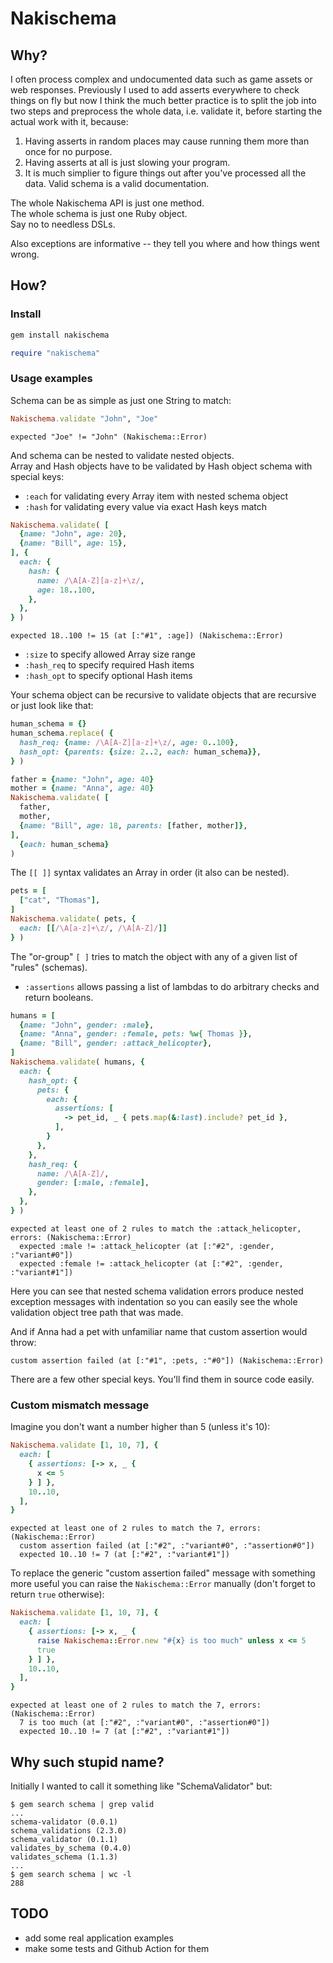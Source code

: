 # Nakischema

## Why?

I often process complex and undocumented data such as game assets or web responses. Previously I used to add asserts everywhere to check things on fly but now I think the much better practice is to split the job into two steps and preprocess the whole data, i.e. validate it, before starting the actual work with it, because:

1. Having asserts in random places may cause running them more than once for no purpose.
2. Having asserts at all is just slowing your program.
3. It is much simplier to figure things out after you've processed all the data. Valid schema is a valid documentation.

The whole Nakischema API is just one method.  
The whole schema is just one Ruby object.  
Say no to needless DSLs.

Also exceptions are informative -- they tell you where and how things went wrong.

## How?

### Install

```bash
gem install nakischema
```
```ruby
require "nakischema"
```

### Usage examples

Schema can be as simple as just one String to match:

```ruby
Nakischema.validate "John", "Joe"
```
```none
expected "Joe" != "John" (Nakischema::Error)
```

And schema can be nested to validate nested objects.  
Array and Hash objects have to be validated by Hash object schema with special keys:
* `:each` for validating every Array item with nested schema object
* `:hash` for validating every value via exact Hash keys match

```ruby
Nakischema.validate( [
  {name: "John", age: 20},
  {name: "Bill", age: 15},
], {
  each: {
    hash: {
      name: /\A[A-Z][a-z]+\z/,
      age: 18..100,
    },
  },
} )
```
```none
expected 18..100 != 15 (at [:"#1", :age]) (Nakischema::Error)
```

* `:size` to specify allowed Array size range
* `:hash_req` to specify required Hash items
* `:hash_opt` to specify optional Hash items

Your schema object can be recursive to validate objects that are recursive or just look like that:

```ruby
human_schema = {}
human_schema.replace( {
  hash_req: {name: /\A[A-Z][a-z]+\z/, age: 0..100},
  hash_opt: {parents: {size: 2..2, each: human_schema}},
} )

father = {name: "John", age: 40}
mother = {name: "Anna", age: 40}
Nakischema.validate( [
  father,
  mother,
  {name: "Bill", age: 18, parents: [father, mother]},
],
  {each: human_schema}
)
```

The `[[ ]]` syntax validates an Array in order (it also can be nested).

```ruby
pets = [
  ["cat", "Thomas"],
]
Nakischema.validate( pets, {
  each: [[/\A[a-z]+\z/, /\A[A-Z]/]]
} )
```

The "or-group" `[ ]` tries to match the object with any of a given list of "rules" (schemas).
* `:assertions` allows passing a list of lambdas to do arbitrary checks and return booleans. 

```ruby
humans = [
  {name: "John", gender: :male},
  {name: "Anna", gender: :female, pets: %w{ Thomas }},
  {name: "Bill", gender: :attack_helicopter},
]
Nakischema.validate( humans, {
  each: {
    hash_opt: {
      pets: {
        each: {
          assertions: [
            -> pet_id, _ { pets.map(&:last).include? pet_id },
          ],
        }
      },
    },
    hash_req: {
      name: /\A[A-Z]/,
      gender: [:male, :female],
    },
  },
} )
```
```none
expected at least one of 2 rules to match the :attack_helicopter, errors: (Nakischema::Error)
  expected :male != :attack_helicopter (at [:"#2", :gender, :"variant#0"])
  expected :female != :attack_helicopter (at [:"#2", :gender, :"variant#1"])
```

Here you can see that nested schema validation errors produce nested exception messages with indentation so you can easily see the whole validation object tree path that was made.

And if Anna had a pet with unfamiliar name that custom assertion would throw:
```none
custom assertion failed (at [:"#1", :pets, :"#0"]) (Nakischema::Error)
```

There are a few other special keys. You'll find them in source code easily.

### Custom mismatch message

Imagine you don't want a number higher than 5 (unless it's 10):

```ruby
Nakischema.validate [1, 10, 7], {
  each: [
    { assertions: [-> x, _ {
      x <= 5
    } ] },
    10..10,
  ],
}
```
```none
expected at least one of 2 rules to match the 7, errors: (Nakischema::Error)
  custom assertion failed (at [:"#2", :"variant#0", :"assertion#0"])
  expected 10..10 != 7 (at [:"#2", :"variant#1"])
```

To replace the generic "custom assertion failed" message with something more useful you can raise the `Nakischema::Error` manually (don't forget to return `true` otherwise):

```ruby
Nakischema.validate [1, 10, 7], {
  each: [
    { assertions: [-> x, _ {
      raise Nakischema::Error.new "#{x} is too much" unless x <= 5
      true
    } ] },
    10..10,
  ],
}
```
```none
expected at least one of 2 rules to match the 7, errors: (Nakischema::Error)
  7 is too much (at [:"#2", :"variant#0", :"assertion#0"])
  expected 10..10 != 7 (at [:"#2", :"variant#1"])
```

## Why such stupid name?

Initially I wanted to call it something like "SchemaValidator" but:

```none
$ gem search schema | grep valid
...
schema-validator (0.0.1)
schema_validations (2.3.0)
schema_validator (0.1.1)
validates_by_schema (0.4.0)
validates_schema (1.1.3)
...
$ gem search schema | wc -l
288
```

## TODO

* add some real application examples
* make some tests and Github Action for them
